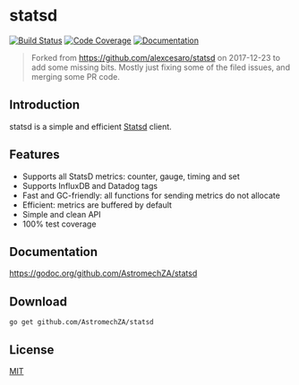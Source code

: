 # statsd
[![Build Status](https://travis-ci.org/AstromechZA/statsd.svg)](https://travis-ci.org/AstromechZA/statsd) [![Code Coverage](http://gocover.io/_badge/gopkg.in/AstromechZA/statsd)](http://gocover.io/gopkg.in/AstromechZA/statsd) [![Documentation](https://godoc.org/gopkg.in/AstromechZA/statsd?status.svg)](https://godoc.org/gopkg.in/AstromechZA/statsd)

> Forked from https://github.com/alexcesaro/statsd on 2017-12-23 to add some missing bits. Mostly just fixing some of the filed issues, and merging some PR code.

## Introduction

statsd is a simple and efficient [Statsd](https://github.com/etsy/statsd)
client.

## Features

- Supports all StatsD metrics: counter, gauge, timing and set
- Supports InfluxDB and Datadog tags
- Fast and GC-friendly: all functions for sending metrics do not allocate
- Efficient: metrics are buffered by default
- Simple and clean API
- 100% test coverage

## Documentation

https://godoc.org/github.com/AstromechZA/statsd

## Download

    go get github.com/AstromechZA/statsd

## License

[MIT](LICENSE)
